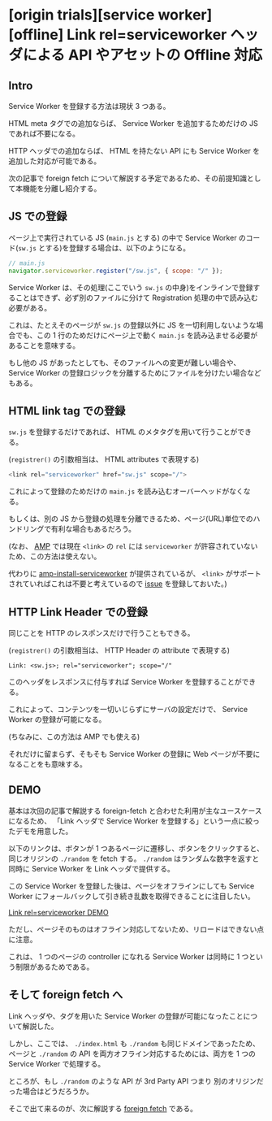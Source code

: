 # [origin trials][service worker][offline] Link rel=serviceworker ヘッダによる API やアセットの Offline 対応

## Intro

Service Worker を登録する方法は現状 3 つある。

HTML meta タグでの追加ならば、 Service Worker を追加するためだけの JS であれば不要になる。

HTTP ヘッダでの追加ならば、 HTML を持たない API にも Service Worker を追加した対応が可能である。

次の記事で foreign fetch について解説する予定であるため、その前提知識として本機能を分離し紹介する。


## JS での登録

ページ上で実行されている JS (`main.js` とする) の中で Service Worker のコード(`sw.js` とする)を登録する場合は、以下のようになる。


```js
// main.js
navigator.serviceworker.register("/sw.js", { scope: "/" });
```

Service Worker は、その処理(ここでいう `sw.js` の中身)をインラインで登録することはできず、必ず別のファイルに分けて Registration 処理の中で読み込む必要がある。

これは、たとえそのページが `sw.js` の登録以外に JS を一切利用しないような場合でも、この 1 行のためだけにページ上で動く `main.js` を読み込ませる必要があることを意味する。

もし他の JS があったとしても、そのファイルへの変更が難しい場合や、 Service Worker の登録ロジックを分離するためにファイルを分けたい場合などもある。


## HTML link tag での登録

`sw.js` を登録するだけであれば、 HTML のメタタグを用いて行うことができる。

(`registrer()` の引数相当は、 HTML attributes で表現する)


```js
<link rel="serviceworker" href="sw.js" scope="/">
```

これによって登録のためだけの `main.js` を読み込むオーバーヘッドがなくなる。

もしくは、別の JS から登録の処理を分離できるため、ページ(URL)単位でのハンドリングで有利な場合もあるだろう。

(なお、 [AMP](https://blog.jxck.io/entries/2016-02-01/amp-html.html) では現在 `<link>` の `rel` には `serviceworker` が許容されていないため、この方法は使えない。

代わりに [amp-install-serviceworker](https://www.ampproject.org/docs/reference/components/amp-install-serviceworker) が提供されているが、 `<link>` がサポートされていればこれは不要と考えているので [issue](https://github.com/ampproject/amphtml/issues/6601) を登録しておいた。)


## HTTP Link Header での登録

同じことを HTTP のレスポンスだけで行うこともできる。

(`registrer()` の引数相当は、 HTTP Header の attribute で表現する)


```http
Link: <sw.js>; rel="serviceworker"; scope="/"
```

このヘッダをレスポンスに付与すれば Service Worker を登録することができる。

これによって、コンテンツを一切いじらずにサーバの設定だけで、 Service Worker の登録が可能になる。

(ちなみに、この方法は AMP でも使える)

それだけに留まらず、そもそも Service Worker の登録に Web ページが不要になることをも意味する。


## DEMO

基本は次回の記事で解説する foreign-fetch と合わせた利用が主なユースケースになるため、 「Link ヘッダで Service Worker を登録する」という一点に絞ったデモを用意した。

以下のリンクは、ボタンが 1 つあるページに遷移し、ボタンをクリックすると、同じオリジンの `./random` を fetch する。 `./random` はランダムな数字を返すと同時に Service Worker を Link ヘッダで提供する。

この Service Worker を登録した後は、ページをオフラインにしても Service Worker にフォールバックして引き続き乱数を取得できることに注目したい。

[Link rel=serviceworker DEMO](https://labs.jxck.io/service-worker/link-rel-service-worker/)

ただし、ページそのものはオフライン対応してないため、リロードはできない点に注意。

これは、 1 つのページの controller になれる Service Worker は同時に 1 つという制限があるためである。


## そして foreign fetch へ

Link ヘッダや、タグを用いた Service Worker の登録が可能になったことについて解説した。

しかし、ここでは、 `./index.html` も `./random` も同じドメインであったため、ページと `./random` の API を両方オフライン対応するためには、両方を 1 つの Service Worker で処理する。

ところが、もし `./random` のような API が 3rd Party API つまり 別のオリジンだった場合はどうだろうか。

そこで出て来るのが、次に解説する [foreign fetch](https://blog.jxck.io/entries/2016-12-12/foreign-fetch.html) である。
